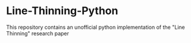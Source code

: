 # Line-Thinning-Python
This repository contains an unofficial python implementation of the "Line Thinning" research paper
